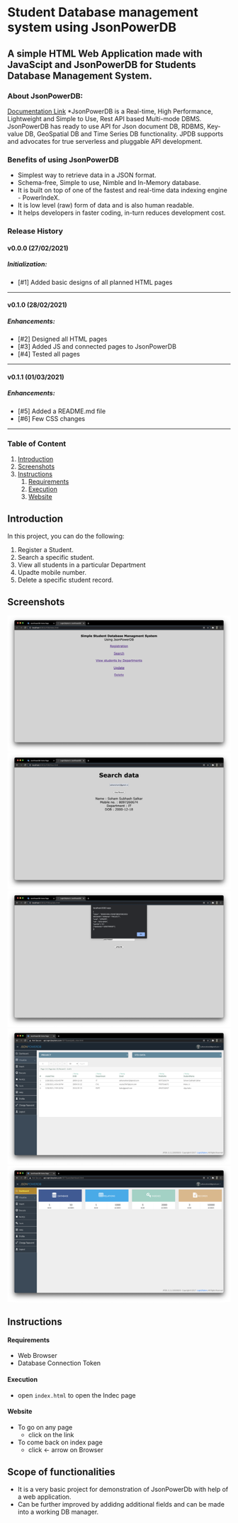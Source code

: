 # Student Database management system using JsonPowerDB

## A simple **HTML Web Application** made with **JavaScipt** and **JsonPowerDB** for **Students Database Management System**.

### About JsonPowerDB:
[Documentation Link](http://login2explore.com/jpdb/docs.html)
*JsonPowerDB is a Real-time, High Performance, Lightweight and Simple to Use, Rest API based Multi-mode DBMS. JsonPowerDB has ready to use API for Json document DB, RDBMS, Key-value DB, GeoSpatial DB and Time Series DB functionality. JPDB supports and advocates for true serverless and pluggable API development.


### Benefits of using JsonPowerDB
- Simplest way to retrieve data in a JSON format.
- Schema-free, Simple to use, Nimble and In-Memory database.
- It is built on top of one of the fastest and real-time data indexing engine - PowerIndeX.
- It is low level (raw) form of data and is also human readable.
- It helps developers in faster coding, in-turn reduces development cost.


### Release History
#### v0.0.0 (27/02/2021)
##### Initialization:
- [#1] Added basic designs of all planned HTML pages
---
#### v0.1.0 (28/02/2021)
##### Enhancements:
- [#2] Designed all HTML pages
- [#3] Added JS and connected pages to JsonPowerDB
- [#4] Tested all pages
---
#### v0.1.1 (01/03/2021)
##### Enhancements:
- [#5] Added a README.md file
- [#6] Few CSS changes
---


### Table of Content
1. [Introduction](#introduction)
2. [Screenshots](#screenshots)
3. [Instructions](#instructions)
   1. [Requirements](#requirements)
   2. [Execution](#execution)
   3. [Website](#website)


## Introduction
In this project, you can do the following:
1. Register a Student.
2. Search a specific student.
3. View all students in a particular Department
4. Upadte mobile number.
5. Delete a specific student record.


## Screenshots
![Index](https://github.com/sohamsalkar/JSONpowerDB_L2X/blob/main/Screenshots/Indexss.png)
![Search](https://github.com/sohamsalkar/JSONpowerDB_L2X/blob/main/Screenshots/searchss.png)
![Update](https://github.com/sohamsalkar/JSONpowerDB_L2X/blob/main/Screenshots/updatess.png)
![Database](https://github.com/sohamsalkar/JSONpowerDB_L2X/blob/main/Screenshots/DBss.png)
![Dashboard](https://github.com/sohamsalkar/JSONpowerDB_L2X/blob/main/Screenshots/Dashboardss.png)


## Instructions
#### Requirements
  * Web Browser
  * Database Connection Token
#### Execution
* open `index.html` to open the Indec page
#### Website
* To go on any page
  * click on the link
* To come back on index page
  * click <- arrow on Browser

## Scope of functionalities
* It is a very basic project for demonstration of JsonPowerDb with help of a web application. 
* Can be further improved by addidng additional fields and can be made into a working DB manager.
